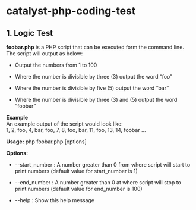 # catalyst-php-coding-test
## 1. Logic Test
**foobar.php** is a PHP script that can be executed form the command line. <br>The script will output as below:<br>
- Output the numbers from 1 to 100
* Where the number is divisible by three (3) output the word “foo”
+ Where the number is divisible by five (5) output the word “bar”
- Where the number is divisible by three (3) and (5) output the word “foobar” <br>

**Example**<br>
An example output of the script would look like:<br>
1, 2, foo, 4, bar, foo, 7, 8, foo, bar, 11, foo, 13, 14, foobar …

**Usage:** php foobar.php [options]

**Options:**
 - --start_number : A number greater than 0 from where script will start to print numbers 
                   (default value for start_number is 1)
 * --end_number   : A number greater than 0 at where script will stop to print numbers 
                   (default value for end_number is 100)
 + --help         : Show this help message
